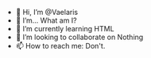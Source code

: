 - 👋 Hi, I’m @Vaelaris
- 👀 I’m... What am I?
- 🌱 I’m currently learning HTML
- 💞️ I’m looking to collaborate on Nothing
- 📫 How to reach me: Don't.

<!---
Vaelaris/Vaelaris is a ✨ special ✨ repository because its `README.md` (this file) appears on your GitHub profile.
You can click the Preview link to take a look at your changes.
--->
